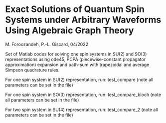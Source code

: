 # Exact Solutions of Quantum Spin Systems under Arbitrary Waveforms Using Algebraic Graph Theory

M. Foroozandeh, P.-L. Giscard, 04/2022

Set of Matlab codes for solving one spin systems in SU(2) and SO(3) representations using ode45, PCPA (piecewise-constant propagator approximation) expansion and path-sum with trapezoidal and average Simpson quadrature rules. 

For one spin system in SU(2) representation, run: test_compare  (note all parameters can be set in the file)

For one spin system in SO(3) representation, run: test_compare_bloch  (note all parameters can be set in the file)

For two spin system in SU(4) representation, run: test_compare_2  (note all parameters can be set in the file)
